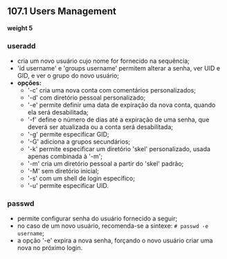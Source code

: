 ## 107.1 Users Management
__weight 5__


### useradd
- cria um novo usuário cujo nome for fornecido na sequência;
- 'id username' e 'groups username' permitem alterar a senha, ver UID e GID, e ver o grupo do novo usuário;
- __opções:__
	- '-c' cria uma nova conta com comentários personalizados;
	- '-d' com diretório pessoal personalizado;
	- '-e' permite definir uma data de expiração da nova conta, quando ela será desabilitada;
	- '-f' define o número de dias até a expiração de uma senha, que deverá ser atualizada ou a conta será desabilitada;
	- '-g' permite especificar GID;
	- '-G' adiciona a grupos secundários;
	- '-k' permite especificar um diretório 'skel' personalizado, usada apenas combinada à '-m';
	- '-m' cria um diretório pessoal a partir do 'skel' padrão;
	- '-M' sem diretório inicial;
	- '-s' com um shell de login específico;
	- '-u' permite especificar UID.
	

### passwd
- permite configurar senha do usuário fornecido a seguir;
- no caso de um novo usuário, recomenda-se a sintexe: ```# passwd -e username```;
- a opção '-e' expira a nova senha, forçando o novo usuário criar uma nova no próximo login.